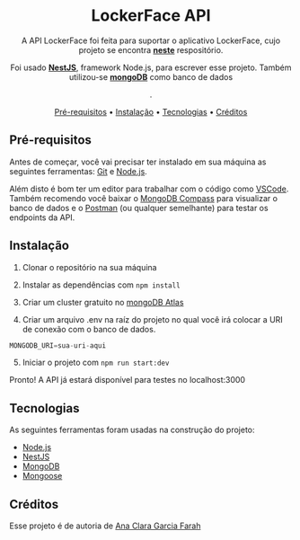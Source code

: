 <div align="center">
  <h1>LockerFace API</h1>
<p>A API LockerFace foi feita para suportar o aplicativo LockerFace, cujo projeto se encontra <a href="https://github.com/anaclara-gf/lockerface-app"><b>neste</b></a> respositório.</p>
  <p>Foi usado <a href="https://nestjs.com/"><b>NestJS</b></a>, framework Node.js, para escrever esse projeto. Também utilizou-se <a href="https://www.mongodb.com/pt-br"><b>mongoDB</b></a> como banco de dados</p>.
</div>
<p align="center">
 <a href="#pré-requisitos">Pré-requisitos</a> •
 <a href="#instalação">Instalação</a> •
 <a href="#tecnologias">Tecnologias</a> •
 <a href="#créditos">Créditos</a>
</p>

## Pré-requisitos 

Antes de começar, você vai precisar ter instalado em sua máquina as seguintes ferramentas:
[Git](https://git-scm.com) e [Node.js](https://nodejs.org/en/). 

Além disto é bom ter um editor para trabalhar com o código como [VSCode](https://code.visualstudio.com/). Também recomendo você baixar o [MongoDB Compass](https://www.mongodb.com/try/download/compass) para visualizar o banco de dados e o [Postman](https://www.postman.com/) (ou qualquer semelhante) para testar os endpoints da API.

## Instalação

1. Clonar o repositório na sua máquina

2. Instalar as dependências com `npm install`

3. Criar um cluster gratuito no [mongoDB Atlas](https://www.mongodb.com/pt-br)

4. Criar um arquivo .env na raíz do projeto no qual você irá colocar a URI de conexão com o banco de dados.
```JavaScript
MONGODB_URI=sua-uri-aqui
```

5. Iniciar o projeto com `npm run start:dev`

Pronto! A API já estará disponível para testes no localhost:3000

## Tecnologias

As seguintes ferramentas foram usadas na construção do projeto:

- [Node.js](https://nodejs.org/en/)
- [NestJS](https://nestjs.com)
- [MongoDB](https://www.mongodb.com/pt-br)
- [Mongoose](https://mongoosejs.com/)

## Créditos

Esse projeto é de autoria de [Ana Clara Garcia Farah](https://github.com/anaclara-gf)
